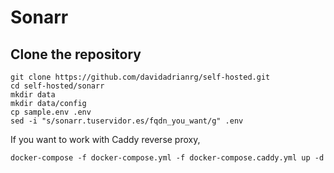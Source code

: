 # Sonarr

## Clone the repository

```
git clone https://github.com/davidadrianrg/self-hosted.git
cd self-hosted/sonarr
mkdir data 
mkdir data/config
cp sample.env .env
sed -i "s/sonarr.tuservidor.es/fqdn_you_want/g" .env
```

If you want to work with Caddy reverse proxy,

```
docker-compose -f docker-compose.yml -f docker-compose.caddy.yml up -d
```